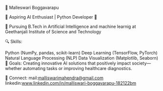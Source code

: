 👋 Malleswari Boggavarapu

🌟 Aspiring AI Enthusiast | Python Developer 🐍

🚀 Pursuing B.Tech in Artificial Intelligence and machine learnig at Geethanjali Institute of Science and Technology

🔍 Skills:

Python (NumPy, pandas, scikit-learn)
Deep Learning (TensorFlow, PyTorch)
Natural Language Processing (NLP)
Data Visualization (Matplotlib, Seaborn)
🌈 Goals: Creating innovative AI solutions that positively impact society—whether automating tasks or improving healthcare diagnostics.

📧 Connect: mail:malliswarimahendra@gmail.com
        linkedin:www.linkedin.com/in/malliswari-boggavarapu-182122bm

<!---
Malleswari1821/Malleswari1821 is a ✨ special ✨ repository because its `README.md` (this file) appears on your GitHub profile.
You can click the Preview link to take a look at your changes.
--->
